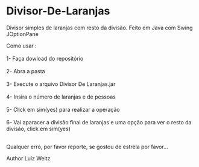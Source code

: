 # Divisor-De-Laranjas
Divisor simples de laranjas com resto da divisão. Feito em Java com Swing JOptionPane

Como usar : <br></br>
1- Faça dowload do repositório <br></br>
2- Abra a pasta <br></br>
3- Execute o arquivo Divisor De Laranjas.jar <br></br>
4- Insira o número de laranjas e de pessoas <br></br>
5- Click em sim(yes) para realizar a operação <br></br>
6- Vai aparacer a divisão final de laranjas e uma opção para ver o resto da divisão, click em sim(yes)<br></br>


Qualquer erro, por favor reporte, se gostou de estrela por favor...

Author Luiz Weitz
